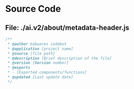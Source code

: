 # Source Code

## File: ./ai.v2/about/metadata-header.js
```javascript
/**
 * @author bobwares codebot
 * @application [project name]
 * @source [file path]
 * @description [Brief description of the file]
 * @version [Version number]
 * @exports
 * - [Exported components/functions]
 * @updated [Last update date]
 */
```

